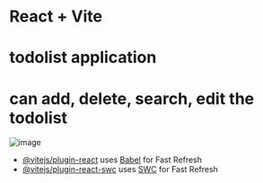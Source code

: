 # React + Vite

# todolist application 

# can add, delete, search, edit the todolist

![image](https://github.com/user-attachments/assets/f1be9ee5-7843-4fa2-b2c4-83f38db80c2d)


- [@vitejs/plugin-react](https://github.com/vitejs/vite-plugin-react/blob/main/packages/plugin-react/README.md) uses [Babel](https://babeljs.io/) for Fast Refresh
- [@vitejs/plugin-react-swc](https://github.com/vitejs/vite-plugin-react-swc) uses [SWC](https://swc.rs/) for Fast Refresh
